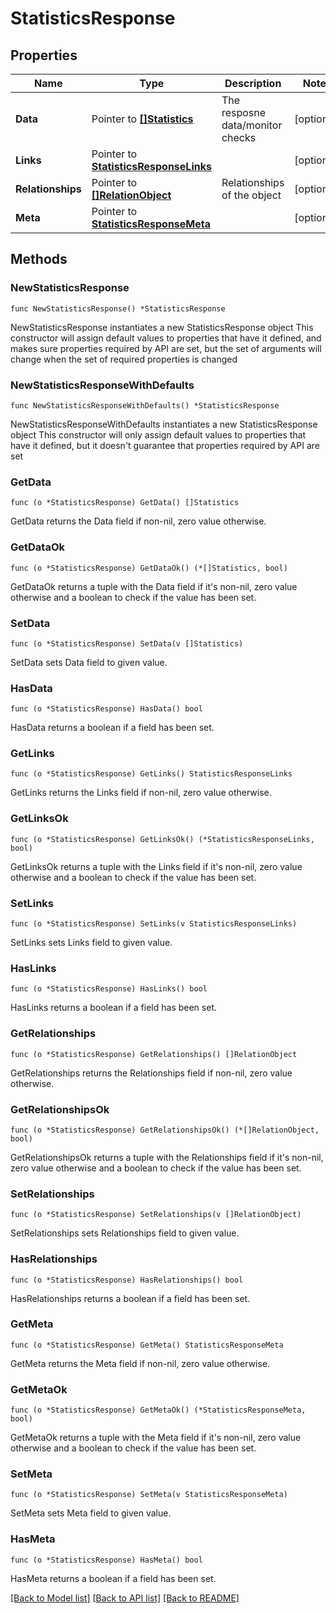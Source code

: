 # StatisticsResponse

## Properties

Name | Type | Description | Notes
------------ | ------------- | ------------- | -------------
**Data** | Pointer to [**[]Statistics**](Statistics.md) | The resposne data/monitor checks | [optional] 
**Links** | Pointer to [**StatisticsResponseLinks**](StatisticsResponseLinks.md) |  | [optional] 
**Relationships** | Pointer to [**[]RelationObject**](RelationObject.md) | Relationships of the object | [optional] 
**Meta** | Pointer to [**StatisticsResponseMeta**](StatisticsResponseMeta.md) |  | [optional] 

## Methods

### NewStatisticsResponse

`func NewStatisticsResponse() *StatisticsResponse`

NewStatisticsResponse instantiates a new StatisticsResponse object
This constructor will assign default values to properties that have it defined,
and makes sure properties required by API are set, but the set of arguments
will change when the set of required properties is changed

### NewStatisticsResponseWithDefaults

`func NewStatisticsResponseWithDefaults() *StatisticsResponse`

NewStatisticsResponseWithDefaults instantiates a new StatisticsResponse object
This constructor will only assign default values to properties that have it defined,
but it doesn't guarantee that properties required by API are set

### GetData

`func (o *StatisticsResponse) GetData() []Statistics`

GetData returns the Data field if non-nil, zero value otherwise.

### GetDataOk

`func (o *StatisticsResponse) GetDataOk() (*[]Statistics, bool)`

GetDataOk returns a tuple with the Data field if it's non-nil, zero value otherwise
and a boolean to check if the value has been set.

### SetData

`func (o *StatisticsResponse) SetData(v []Statistics)`

SetData sets Data field to given value.

### HasData

`func (o *StatisticsResponse) HasData() bool`

HasData returns a boolean if a field has been set.

### GetLinks

`func (o *StatisticsResponse) GetLinks() StatisticsResponseLinks`

GetLinks returns the Links field if non-nil, zero value otherwise.

### GetLinksOk

`func (o *StatisticsResponse) GetLinksOk() (*StatisticsResponseLinks, bool)`

GetLinksOk returns a tuple with the Links field if it's non-nil, zero value otherwise
and a boolean to check if the value has been set.

### SetLinks

`func (o *StatisticsResponse) SetLinks(v StatisticsResponseLinks)`

SetLinks sets Links field to given value.

### HasLinks

`func (o *StatisticsResponse) HasLinks() bool`

HasLinks returns a boolean if a field has been set.

### GetRelationships

`func (o *StatisticsResponse) GetRelationships() []RelationObject`

GetRelationships returns the Relationships field if non-nil, zero value otherwise.

### GetRelationshipsOk

`func (o *StatisticsResponse) GetRelationshipsOk() (*[]RelationObject, bool)`

GetRelationshipsOk returns a tuple with the Relationships field if it's non-nil, zero value otherwise
and a boolean to check if the value has been set.

### SetRelationships

`func (o *StatisticsResponse) SetRelationships(v []RelationObject)`

SetRelationships sets Relationships field to given value.

### HasRelationships

`func (o *StatisticsResponse) HasRelationships() bool`

HasRelationships returns a boolean if a field has been set.

### GetMeta

`func (o *StatisticsResponse) GetMeta() StatisticsResponseMeta`

GetMeta returns the Meta field if non-nil, zero value otherwise.

### GetMetaOk

`func (o *StatisticsResponse) GetMetaOk() (*StatisticsResponseMeta, bool)`

GetMetaOk returns a tuple with the Meta field if it's non-nil, zero value otherwise
and a boolean to check if the value has been set.

### SetMeta

`func (o *StatisticsResponse) SetMeta(v StatisticsResponseMeta)`

SetMeta sets Meta field to given value.

### HasMeta

`func (o *StatisticsResponse) HasMeta() bool`

HasMeta returns a boolean if a field has been set.


[[Back to Model list]](../README.md#documentation-for-models) [[Back to API list]](../README.md#documentation-for-api-endpoints) [[Back to README]](../README.md)


